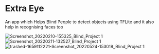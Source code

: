 # Extra Eye
An app which Helps Blind People to detect objects using TFLite and it also help in recognising faces too

![Screenshot_20220210-155325_Blind_Project 1](https://user-images.githubusercontent.com/40175695/178138911-dce9b586-9558-4486-9e18-5dc289e35f4e.png)
![Screenshot_20220211-132527_Blind_Project 1](https://user-images.githubusercontent.com/40175695/178138921-4e7faa71-7b1f-475c-b051-bb35d7bdd2e9.png)
![trashed-1659112221-Screenshot_20220524-153018_Blind_Project 1](https://user-images.githubusercontent.com/40175695/178138933-152b04a7-cb88-4c51-b9d6-3120af0163fb.png)
